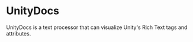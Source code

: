# UnityDocs
UnityDocs is a text processor that can visualize Unity's Rich Text tags and attributes.
